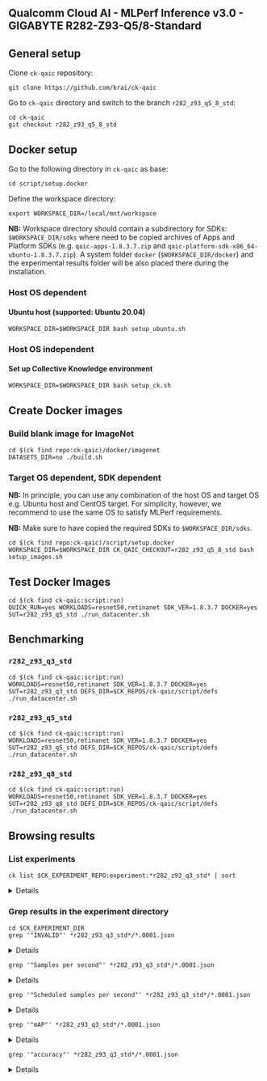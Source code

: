 ## Qualcomm Cloud AI - MLPerf Inference v3.0 - GIGABYTE R282-Z93-Q5/8-Standard  

## General setup

Clone `ck-qaic` repository:
```
git clone https://github.com/krai/ck-qaic
```
Go to `ck-qaic` directory and switch to the branch `r282_z93_q5_8_std`:
```
cd ck-qaic
git checkout r282_z93_q5_8_std
```
## Docker setup

Go to the following directory in `ck-qaic` as base:
```
cd script/setup.docker
```

Define the workspace directory:
```
export WORKSPACE_DIR=/local/mnt/workspace
```
**NB:** Workspace directory should contain a subdirectory for SDKs: `$WORKSPACE_DIR/sdks` where need to be copied archives of Apps and Platform SDKs (e.g. `qaic-apps-1.8.3.7.zip` and `qaic-platform-sdk-x86_64-ubuntu-1.8.3.7.zip`). A system folder `docker` (`$WORKSPACE_DIR/docker`) and the experimental results folder will be also placed there during the installation.

### Host OS dependent


#### Ubuntu host (supported: Ubuntu 20.04)

```
WORKSPACE_DIR=$WORKSPACE_DIR bash setup_ubuntu.sh
```

### Host OS independent

#### Set up Collective Knowledge environment
```
WORKSPACE_DIR=$WORKSPACE_DIR bash setup_ck.sh
```

## Create Docker images

### Build blank image for ImageNet

```
cd $(ck find repo:ck-qaic)/docker/imagenet
DATASETS_DIR=no ./build.sh
```

### Target OS dependent, SDK dependent

**NB:** In principle, you can use any combination of the host OS and target OS e.g. Ubuntu host and CentOS target.  For simplicity, however, we recommend to use the same OS to satisfy MLPerf requirements.

**NB:** Make sure to have copied the required SDKs
to `$WORKSPACE_DIR/sdks`.

```
cd $(ck find repo:ck-qaic)/script/setup.docker
WORKSPACE_DIR=$WORKSPACE_DIR CK_QAIC_CHECKOUT=r282_z93_q5_8_std bash setup_images.sh
```

## Test Docker Images

```
cd $(ck find ck-qaic:script:run)
QUICK_RUN=yes WORKLOADS=resnet50,retinanet SDK_VER=1.8.3.7 DOCKER=yes SUT=r282_z93_q5_std ./run_datacenter.sh
```

## Benchmarking

### `r282_z93_q3_std`
```
cd $(ck find ck-qaic:script:run)
WORKLOADS=resnet50,retinanet SDK_VER=1.8.3.7 DOCKER=yes SUT=r282_z93_q3_std DEFS_DIR=$CK_REPOS/ck-qaic/script/defs ./run_datacenter.sh
```

### `r282_z93_q5_std`
```
cd $(ck find ck-qaic:script:run)
WORKLOADS=resnet50,retinanet SDK_VER=1.8.3.7 DOCKER=yes SUT=r282_z93_q5_std DEFS_DIR=$CK_REPOS/ck-qaic/script/defs ./run_datacenter.sh
```

### `r282_z93_q8_std`
```
cd $(ck find ck-qaic:script:run)
WORKLOADS=resnet50,retinanet SDK_VER=1.8.3.7 DOCKER=yes SUT=r282_z93_q8_std DEFS_DIR=$CK_REPOS/ck-qaic/script/defs ./run_datacenter.sh
```

## Browsing results

### List experiments
```
ck list $CK_EXPERIMENT_REPO:experiment:*r282_z93_q3_std* | sort
```
<details><pre>
eselezne@aus655-pci-bowie:/local/mnt/workspace/eselezne/CK-REPOS/mlperf_v3.0.aus655-pci-bowie.eselezne/experiment$ ck list mlperf_v3.0.aus655-pci-bowie.eselezne:experiment:*r282_z93_q3_std* | sort
mlperf_v3.0-closed-r282_z93_q3_std-qaic-v1.8.3.7-aic100-resnet50-offline-accuracy-dataset_size.50000-preprocessed_using.opencv
mlperf_v3.0-closed-r282_z93_q3_std-qaic-v1.8.3.7-aic100-resnet50-offline-performance-target_qps.60000-fan_raw.250-vc.17
mlperf_v3.0-closed-r282_z93_q3_std-qaic-v1.8.3.7-aic100-resnet50-server-accuracy-dataset_size.50000-preprocessed_using.opencv
mlperf_v3.0-closed-r282_z93_q3_std-qaic-v1.8.3.7-aic100-resnet50-server-performance-target_qps.58000-fan_raw.250-vc.17
mlperf_v3.0-closed-r282_z93_q3_std-qaic-v1.8.3.7-aic100-resnet50-server-performance-target_qps.59000-fan_raw.250-vc.17
mlperf_v3.0-closed-r282_z93_q3_std-qaic-v1.8.3.7-aic100-retinanet-offline-accuracy-dataset_size.24781-preprocessed_using.opencv
mlperf_v3.0-closed-r282_z93_q3_std-qaic-v1.8.3.7-aic100-retinanet-offline-performance-target_qps.840-fan_raw.250-vc.17
mlperf_v3.0-closed-r282_z93_q3_std-qaic-v1.8.3.7-aic100-retinanet-server-accuracy-dataset_size.24781-preprocessed_using.opencv
mlperf_v3.0-closed-r282_z93_q3_std-qaic-v1.8.3.7-aic100-retinanet-server-performance-target_qps.780-fan_raw.250-vc.17
</pre></details>

### Grep results in the experiment directory
```
cd $CK_EXPERIMENT_DIR
grep '"INVALID"' *r282_z93_q3_std*/*.0001.json
```
<details><pre>
eselezne@aus655-pci-bowie:/local/mnt/workspace/eselezne/CK-REPOS/mlperf_v3.0.aus655-pci-bowie.eselezne/experiment$ grep '"INVALID"' *r282_z93_q3_std*/*.0001.json
mlperf_v3.0-closed-r282_z93_q3_std-qaic-v1.8.3.7-aic100-resnet50-server-performance-target_qps.59000-fan_raw.250-vc.17/ckp-378d944b268d1eb8.0001.json:          "Result is": "INVALID",
</pre></details>

```
grep '"Samples per second"' *r282_z93_q3_std*/*.0001.json
```
<details><pre>
eselezne@aus655-pci-bowie:/local/mnt/workspace/eselezne/CK-REPOS/mlperf_v3.0.aus655-pci-bowie.eselezne/experiment$ grep '"Samples per second"' *r282_z93_q3_std*/*.0001.json
mlperf_v3.0-closed-r282_z93_q3_std-qaic-v1.8.3.7-aic100-resnet50-offline-performance-target_qps.60000-fan_raw.250-vc.17/ckp-965f136a44004048.0001.json:          "Samples per second": "61169.7",
mlperf_v3.0-closed-r282_z93_q3_std-qaic-v1.8.3.7-aic100-retinanet-offline-performance-target_qps.840-fan_raw.250-vc.17/ckp-01acb24a054d468d.0001.json:          "Samples per second": "830.597",
</pre></details>

```
grep '"Scheduled samples per second"' *r282_z93_q3_std*/*.0001.json
```
<details><pre>
eselezne@aus655-pci-bowie:/local/mnt/workspace/eselezne/CK-REPOS/mlperf_v3.0.aus655-pci-bowie.eselezne/experiment$ grep '"Scheduled samples per second"' *r282_z93_q3_std*/*.0001.json
mlperf_v3.0-closed-r282_z93_q3_std-qaic-v1.8.3.7-aic100-resnet50-server-performance-target_qps.58000-fan_raw.250-vc.17/ckp-c7536bc4cad921b7.0001.json:          "Scheduled samples per second": "57999.05",
mlperf_v3.0-closed-r282_z93_q3_std-qaic-v1.8.3.7-aic100-resnet50-server-performance-target_qps.59000-fan_raw.250-vc.17/ckp-378d944b268d1eb8.0001.json:          "Scheduled samples per second": "58998.49",
mlperf_v3.0-closed-r282_z93_q3_std-qaic-v1.8.3.7-aic100-retinanet-server-performance-target_qps.780-fan_raw.250-vc.17/ckp-049968dcf6bcb2a8.0001.json:          "Scheduled samples per second": "779.07",
</pre></details>

```
grep '"mAP"' *r282_z93_q3_std*/*.0001.json
```
<details><pre>
eselezne@aus655-pci-bowie:/local/mnt/workspace/eselezne/CK-REPOS/mlperf_v3.0.aus655-pci-bowie.eselezne/experiment$ grep '"mAP"' *r282_z93_q3_std*/*.0001.json
mlperf_v3.0-closed-r282_z93_q3_std-qaic-v1.8.3.7-aic100-retinanet-offline-accuracy-dataset_size.24781-preprocessed_using.opencv/ckp-44b3818a4e497d41.0001.json:        "mAP": 37.239,
mlperf_v3.0-closed-r282_z93_q3_std-qaic-v1.8.3.7-aic100-retinanet-server-accuracy-dataset_size.24781-preprocessed_using.opencv/ckp-6bb5830c547cde64.0001.json:        "mAP": 37.239,
</pre></details>

```
grep '"accuracy"' *r282_z93_q3_std*/*.0001.json
```
<details><pre>
eselezne@aus655-pci-bowie:/local/mnt/workspace/eselezne/CK-REPOS/mlperf_v3.0.aus655-pci-bowie.eselezne/experiment$ grep '"accuracy"' *r282_z93_q3_std*/*.0001.json
mlperf_v3.0-closed-r282_z93_q3_std-qaic-v1.8.3.7-aic100-resnet50-offline-accuracy-dataset_size.50000-preprocessed_using.opencv/ckp-54b6af4feb96cee3.0001.json:        "accuracy": 75.0,
mlperf_v3.0-closed-r282_z93_q3_std-qaic-v1.8.3.7-aic100-resnet50-offline-accuracy-dataset_size.50000-preprocessed_using.opencv/ckp-54b6af4feb96cee3.0001.json:          "accuracy": [
mlperf_v3.0-closed-r282_z93_q3_std-qaic-v1.8.3.7-aic100-resnet50-offline-performance-target_qps.60000-fan_raw.250-vc.17/ckp-965f136a44004048.0001.json:          "accuracy": [],
mlperf_v3.0-closed-r282_z93_q3_std-qaic-v1.8.3.7-aic100-resnet50-server-accuracy-dataset_size.50000-preprocessed_using.opencv/ckp-6487ac8f429475c8.0001.json:        "accuracy": 75.0,
mlperf_v3.0-closed-r282_z93_q3_std-qaic-v1.8.3.7-aic100-resnet50-server-accuracy-dataset_size.50000-preprocessed_using.opencv/ckp-6487ac8f429475c8.0001.json:          "accuracy": [
mlperf_v3.0-closed-r282_z93_q3_std-qaic-v1.8.3.7-aic100-resnet50-server-performance-target_qps.58000-fan_raw.250-vc.17/ckp-c7536bc4cad921b7.0001.json:          "accuracy": [],
mlperf_v3.0-closed-r282_z93_q3_std-qaic-v1.8.3.7-aic100-resnet50-server-performance-target_qps.59000-fan_raw.250-vc.17/ckp-378d944b268d1eb8.0001.json:          "accuracy": [],
mlperf_v3.0-closed-r282_z93_q3_std-qaic-v1.8.3.7-aic100-retinanet-offline-accuracy-dataset_size.24781-preprocessed_using.opencv/ckp-44b3818a4e497d41.0001.json:          "accuracy": [
mlperf_v3.0-closed-r282_z93_q3_std-qaic-v1.8.3.7-aic100-retinanet-offline-performance-target_qps.840-fan_raw.250-vc.17/ckp-01acb24a054d468d.0001.json:          "accuracy": [],
mlperf_v3.0-closed-r282_z93_q3_std-qaic-v1.8.3.7-aic100-retinanet-server-accuracy-dataset_size.24781-preprocessed_using.opencv/ckp-6bb5830c547cde64.0001.json:          "accuracy": [
mlperf_v3.0-closed-r282_z93_q3_std-qaic-v1.8.3.7-aic100-retinanet-server-performance-target_qps.780-fan_raw.250-vc.17/ckp-049968dcf6bcb2a8.0001.json:          "accuracy": [],
</pre></details>





